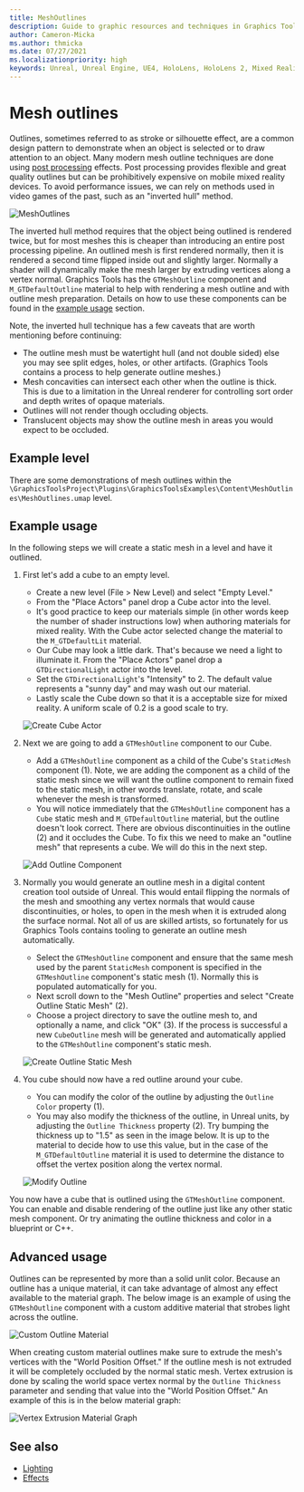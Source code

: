 ```yaml
---
title: MeshOutlines
description: Guide to graphic resources and techniques in Graphics Tools.
author: Cameron-Micka
ms.author: thmicka
ms.date: 07/27/2021
ms.localizationpriority: high
keywords: Unreal, Unreal Engine, UE4, HoloLens, HoloLens 2, Mixed Reality, development, MRTK, GT, Graphics Tools, graphics, rendering, materials
---
```


# Mesh outlines

Outlines, sometimes referred to as stroke or silhouette effect, are a common design pattern to demonstrate when an object is selected or to draw attention to an object. Many modern mesh outline techniques are done using [post processing](https://docs.unrealengine.com/5.0/en-US/post-process-effects-in-unreal-engine/) effects. Post processing provides flexible and great quality outlines but can be prohibitively expensive on mobile mixed reality devices. To avoid performance issues, we can rely on methods used in video games of the past, such as an "inverted hull" method.

![MeshOutlines](Images/FeatureCards/MeshOutlines.png)

The inverted hull method requires that the object being outlined is rendered twice, but for most meshes this is cheaper than introducing an entire post processing pipeline. An outlined mesh is first rendered normally, then it is rendered a second time flipped inside out and slightly larger. Normally a shader will dynamically make the mesh larger by extruding vertices along a vertex normal. Graphics Tools has the `GTMeshOutline` component and `M_GTDefaultOutline` material to help with rendering a mesh outline and with outline mesh preparation. Details on how to use these components can be found in the [example usage](#Example-usage) section.

Note, the inverted hull technique has a few caveats that are worth mentioning before continuing:

* The outline mesh must be watertight hull (and not double sided) else you may see split edges, holes, or other artifacts. (Graphics Tools contains a process to help generate outline meshes.)
* Mesh concavities can intersect each other when the outline is thick. This is due to a limitation in the Unreal renderer for controlling sort order and depth writes of opaque materials.
* Outlines will not render though occluding objects.
* Translucent objects may show the outline mesh in areas you would expect to be occluded.

## Example level

There are some demonstrations of mesh outlines within the `\GraphicsToolsProject\Plugins\GraphicsToolsExamples\Content\MeshOutlines\MeshOutlines.umap` level.

## Example usage

In the following steps we will create a static mesh in a level and have it outlined.

1. First let's add a cube to an empty level.
    * Create a new level (File > New Level) and select "Empty Level."
    * From the "Place Actors" panel drop a Cube actor into the level.
    * It's good practice to keep our materials simple (in other words keep the number of shader instructions low) when authoring materials for mixed reality. With the Cube actor selected change the material to the `M_GTDefaultLit` material.
    * Our Cube may look a little dark. That's because we need a light to illuminate it. From the "Place Actors" panel drop a `GTDirectionalLight` actor into the level. 
    * Set the `GTDirectionalLight`'s "Intensity" to 2. The default value represents a "sunny day" and may wash out our material.
    * Lastly scale the Cube down so that it is a acceptable size for mixed reality. A uniform scale of 0.2 is a good scale to try.

    ![Create Cube Actor](Images/MeshOutlines/CreateCubeActor.png)
    
2. Next we are going to add a `GTMeshOutline` component to our Cube.
    * Add a `GTMeshOutline` component as a child of the Cube's `StaticMesh` component (1). Note, we are adding the component as a child of the static mesh since we will want the outline component to remain fixed to the static mesh, in other words translate, rotate, and scale whenever the mesh is transformed.
    * You will notice immediately that the `GTMeshOutline` component has a `Cube` static mesh and `M_GTDefaultOutline` material, but the outline doesn't look correct. There are obvious discontinuities in the outline (2) and it occludes the Cube. To fix this we need to make an "outline mesh" that represents a cube. We will do this in the next step.

    ![Add Outline Component](Images/MeshOutlines/AddOutlineComponent.png)

2. Normally you would generate an outline mesh in a digital content creation tool outside of Unreal. This would entail flipping the normals of the mesh and smoothing any vertex normals that would cause discontinuities, or holes, to open in the mesh when it is extruded along the surface normal. Not all of us are skilled artists, so fortunately for us Graphics Tools contains tooling to generate an outline mesh automatically.
    * Select the `GTMeshOutline` component and ensure that the same mesh used by the parent `StaticMesh` component is specified in the `GTMeshOutline` component's static mesh (1). Normally this is populated automatically for you.
    * Next scroll down to the "Mesh Outline" properties and select "Create Outline Static Mesh" (2).
    * Choose a project directory to save the outline mesh to, and optionally a name, and click "OK" (3). If the process is successful a new `CubeOutline` mesh will be generated and automatically applied to the `GTMeshOutline` component's static mesh.

    ![Create Outline Static Mesh](Images/MeshOutlines/CreateOutlineStaticMesh.png)

4. You cube should now have a red outline around your cube.
    * You can modify the color of the outline by adjusting the `Outline Color` property (1).
    * You may also modify the thickness of the outline, in Unreal units, by adjusting the `Outline Thickness` property (2). Try bumping the thickness up to "1.5"
     as seen in the image below. It is up to the material to decide how to use this value, but in the case of the `M_GTDefaultOutline` material it is used to determine the distance to offset the vertex position along the vertex normal.

    ![Modify Outline](Images/MeshOutlines/ModifyOutline.png)

You now have a cube that is outlined using the `GTMeshOutline` component. You can enable and disable rendering of the outline just like any other static mesh component. Or try animating the outline thickness and color in a blueprint or C++.

## Advanced usage

Outlines can be represented by more than a solid unlit color. Because an outline has a unique material, it can take advantage of almost any effect available to the material graph. The below image is an example of using the `GTMeshOutline` component with a custom additive material that strobes light across the outline. 

![Custom Outline Material](Images/MeshOutlines/CustomOutlineMaterial.png)

When creating custom material outlines make sure to extrude the mesh's vertices with the "World Position Offset." If the outline mesh is not extruded it will be completely occluded by the normal static mesh. Vertex extrusion is done by scaling the world space vertex normal by the `Outline Thickness` parameter and sending that value into the "World Position Offset." An example of this is in the below material graph:

![Vertex Extrusion Material Graph](Images/MeshOutlines/VertexExtrusionMaterialGraph.png)
    
## See also

- [Lighting](Lighting.md)
- [Effects](Effects.md)
